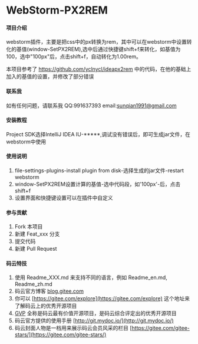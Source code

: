 # WebStorm-PX2REM

#### 项目介绍

webstorm插件，主要是把css中的px转换为rem，其中可以在webstorm中设置转化的基值(window-SetPX2REM),选中后通过快捷键shift+f来转化，如基值为100，选中"100px"后，点击shift+f，自动转化为1.00rem。

本项目参考了 https://github.com/yclnycl/ideapx2rem 中的代码，在他的基础上加入的基值的设置，并修改了部分错误

#### 联系我

如有任何问题，请联系我
QQ:991637393
email:sunqian1991@gmail.com

#### 安装教程

Project SDK选择IntelliJ IDEA IU-*****,调试没有错误后，即可生成jar文件，在webstorm中使用

#### 使用说明

1. file-settings-plugins-install plugin from disk-选择生成的jar文件-restart webstorm
2. window-SetPX2REM设置计算的基值-选中代码段，如'100px'-后，点击shift+f
3. 设置界面和快捷键设置可以在插件中自定义

#### 参与贡献

1. Fork 本项目
2. 新建 Feat_xxx 分支
3. 提交代码
4. 新建 Pull Request


#### 码云特技

1. 使用 Readme\_XXX.md 来支持不同的语言，例如 Readme\_en.md, Readme\_zh.md
2. 码云官方博客 [blog.gitee.com](https://blog.gitee.com)
3. 你可以 [https://gitee.com/explore](https://gitee.com/explore) 这个地址来了解码云上的优秀开源项目
4. [GVP](https://gitee.com/gvp) 全称是码云最有价值开源项目，是码云综合评定出的优秀开源项目
5. 码云官方提供的使用手册 [http://git.mydoc.io/](http://git.mydoc.io/)
6. 码云封面人物是一档用来展示码云会员风采的栏目 [https://gitee.com/gitee-stars/](https://gitee.com/gitee-stars/)